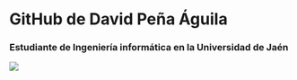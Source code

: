 # GitHub de David Peña Águila

### Estudiante de Ingeniería informática en la Universidad de Jaén

![](https://diariodigital.ujaen.es/sites/default/files/imagen/2023-08/np_foto_vista_campus_Las_Lagunillas.jpg)

<!--
**dpa00021/dpa00021** is a ✨ _special_ ✨ repository because its `README.md` (this file) appears on your GitHub profile.

Here are some ideas to get you started:

- 🔭 I’m currently working on ...
- 🌱 I’m currently learning ...
- 👯 I’m looking to collaborate on ...
- 🤔 I’m looking for help with ...
- 💬 Ask me about ...
- 📫 How to reach me: ...
- 😄 Pronouns: ...
- ⚡ Fun fact: ...
-->
